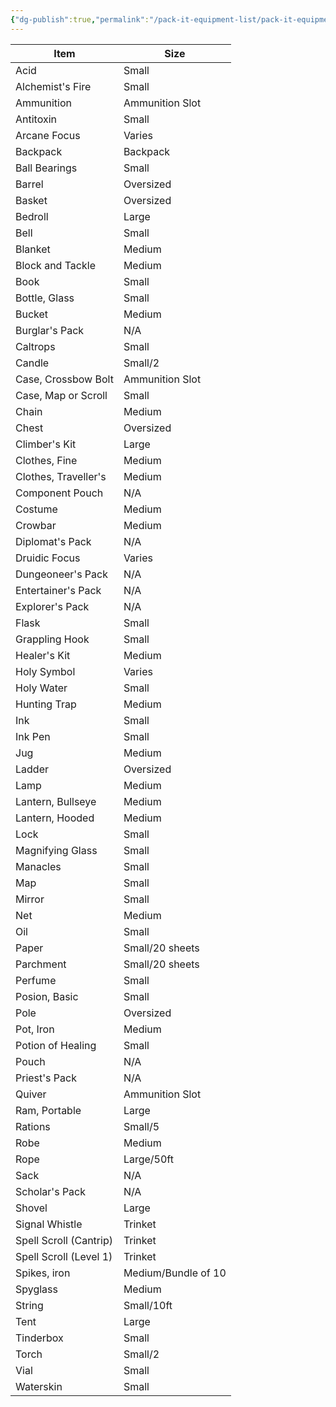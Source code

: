 ```yaml
---
{"dg-publish":true,"permalink":"/pack-it-equipment-list/pack-it-equipment-list/"}
---
```



| Item                   | Size                |
| ---------------------- | ------------------- |
| Acid                   | Small               |
| Alchemist's Fire       | Small               |
| Ammunition             | Ammunition Slot     |
| Antitoxin              | Small               |
| Arcane Focus           | Varies              |
| Backpack               | Backpack            |
| Ball Bearings          | Small               |
| Barrel                 | Oversized           |
| Basket                 | Oversized           |
| Bedroll                | Large               |
| Bell                   | Small               |
| Blanket                | Medium              |
| Block and Tackle       | Medium              |
| Book                   | Small               |
| Bottle, Glass          | Small               |
| Bucket                 | Medium              |
| Burglar's Pack         | N/A                 |
| Caltrops               | Small               |
| Candle                 | Small/2             |
| Case, Crossbow Bolt    | Ammunition Slot     |
| Case, Map or Scroll    | Small               |
| Chain                  | Medium              |
| Chest                  | Oversized           |
| Climber's Kit          | Large               |
| Clothes, Fine          | Medium              |
| Clothes, Traveller's   | Medium              |
| Component Pouch        | N/A                 |
| Costume                | Medium              |
| Crowbar                | Medium              |
| Diplomat's Pack        | N/A                 |
| Druidic Focus          | Varies              |
| Dungeoneer's Pack      | N/A                 |
| Entertainer's Pack     | N/A                 |
| Explorer's Pack        | N/A                 |
| Flask                  | Small               |
| Grappling Hook         | Small               |
| Healer's Kit           | Medium              |
| Holy Symbol            | Varies              |
| Holy Water             | Small               |
| Hunting Trap           | Medium              |
| Ink                    | Small               |
| Ink Pen                | Small               |
| Jug                    | Medium              |
| Ladder                 | Oversized           |
| Lamp                   | Medium              |
| Lantern, Bullseye      | Medium              |
| Lantern, Hooded        | Medium              |
| Lock                   | Small               |
| Magnifying Glass       | Small               |
| Manacles               | Small               |
| Map                    | Small               |
| Mirror                 | Small               |
| Net                    | Medium              |
| Oil                    | Small               |
| Paper                  | Small/20 sheets     |
| Parchment              | Small/20 sheets     |
| Perfume                | Small               |
| Posion, Basic          | Small               |
| Pole                   | Oversized           |
| Pot, Iron              | Medium              |
| Potion of Healing      | Small               |
| Pouch                  | N/A                 |
| Priest's Pack          | N/A                 |
| Quiver                 | Ammunition Slot     |
| Ram, Portable          | Large               |
| Rations                | Small/5             |
| Robe                   | Medium              |
| Rope                   | Large/50ft          |
| Sack                   | N/A                 |
| Scholar's Pack         | N/A                 |
| Shovel                 | Large               |
| Signal Whistle         | Trinket             |
| Spell Scroll (Cantrip) | Trinket             |
| Spell Scroll (Level 1) | Trinket             |
| Spikes, iron           | Medium/Bundle of 10 |
| Spyglass               | Medium              |
| String                 | Small/10ft          |
| Tent                   | Large               |
| Tinderbox              | Small               |
| Torch                  | Small/2             |
| Vial                   | Small               |
| Waterskin              | Small               |
